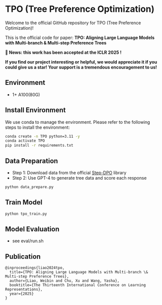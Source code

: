 # TPO (Tree Preference Optimization)

Welcome to the official GitHub repository for TPO (Tree Preference Optimization)!

This is the official code for paper: **TPO: Aligning Large Language Models with Multi-branch & Multi-step Preference Trees**

**📢 News: this work has been accepted at the ICLR 2025 !**

**If you find our project interesting or helpful, we would appreciate it if you could give us a star! Your support is a tremendous encouragement to us!**

## Environment

- 1+ A100(80G)

## Install Environment

We use conda to manage the environment.
Please refer to the following steps to install the environment:

```sh
conda create -n TPO python=3.11 -y
conda activate TPO
pip install -r requirements.txt
```

## Data Preparation

- Step 1: Download data from the official [Step-DPO](https://github.com/dvlab-research/Step-DPO) library
- Step 2: Use GPT-4 to generate tree data and score each response
```sh
python data_prepare.py
```

## Train Model
```sh
python tpo_train.py
```

## Model Evaluation
- see eval/run.sh

## Publication

```
@inproceedings{liao2024tpo,
  title={TPO: Aligning Large Language Models with Multi-branch \& Multi-step Preference Trees},
  author={Liao, Weibin and Chu, Xu and Wang, Yasha},
  booktitle={The Thirteenth International Conference on Learning Representations},
  year={2025}
}
```
